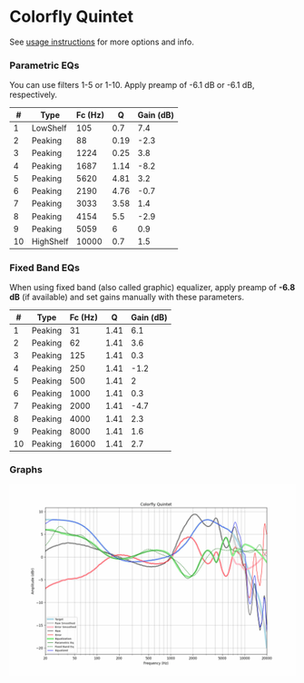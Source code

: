 # Colorfly Quintet
See [usage instructions](https://github.com/jaakkopasanen/AutoEq#usage) for more options and info.

### Parametric EQs
You can use filters 1-5 or 1-10. Apply preamp of -6.1 dB or -6.1 dB, respectively.

|   # | Type      |   Fc (Hz) |    Q |   Gain (dB) |
|-----|-----------|-----------|------|-------------|
|   1 | LowShelf  |       105 | 0.7  |         7.4 |
|   2 | Peaking   |        88 | 0.19 |        -2.3 |
|   3 | Peaking   |      1224 | 0.25 |         3.8 |
|   4 | Peaking   |      1687 | 1.14 |        -8.2 |
|   5 | Peaking   |      5620 | 4.81 |         3.2 |
|   6 | Peaking   |      2190 | 4.76 |        -0.7 |
|   7 | Peaking   |      3033 | 3.58 |         1.4 |
|   8 | Peaking   |      4154 | 5.5  |        -2.9 |
|   9 | Peaking   |      5059 | 6    |         0.9 |
|  10 | HighShelf |     10000 | 0.7  |         1.5 |

### Fixed Band EQs
When using fixed band (also called graphic) equalizer, apply preamp of **-6.8 dB** (if available) and set gains manually with these parameters.

|   # | Type    |   Fc (Hz) |    Q |   Gain (dB) |
|-----|---------|-----------|------|-------------|
|   1 | Peaking |        31 | 1.41 |         6.1 |
|   2 | Peaking |        62 | 1.41 |         3.6 |
|   3 | Peaking |       125 | 1.41 |         0.3 |
|   4 | Peaking |       250 | 1.41 |        -1.2 |
|   5 | Peaking |       500 | 1.41 |         2   |
|   6 | Peaking |      1000 | 1.41 |         0.3 |
|   7 | Peaking |      2000 | 1.41 |        -4.7 |
|   8 | Peaking |      4000 | 1.41 |         2.3 |
|   9 | Peaking |      8000 | 1.41 |         1.6 |
|  10 | Peaking |     16000 | 1.41 |         2.7 |

### Graphs
![](./Colorfly%20Quintet.png)
